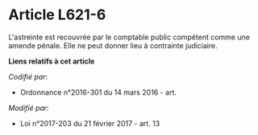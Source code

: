 # Article L621-6

L'astreinte est recouvrée par le comptable public compétent comme une amende pénale. Elle ne peut donner lieu à contrainte
judiciaire.

**Liens relatifs à cet article**

_Codifié par_:

  - Ordonnance n°2016-301 du 14 mars 2016 - art.

_Modifié par_:

  - Loi n°2017-203 du 21 février 2017 - art. 13

